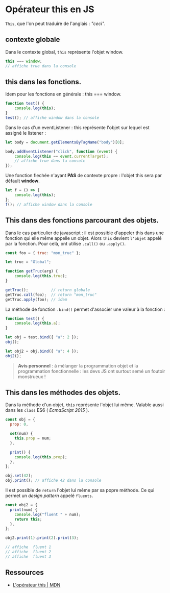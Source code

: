# Opérateur this en JS

`This`, que l'on peut traduire de l'anglais : *"ceci"*.

## contexte globale

Dans le contexte global, `this` représente l'objet window.

```js
this === window;
// affiche true dans la console
```

## **this** dans les fonctions.

Idem pour les fonctions en générale : this === window.

```js
function test() {
    console.log(this);
}
test(); // affiche window dans la console
```

Dans le cas d'un eventListener : this représente l'objet sur lequel est assigné le listener :

```js
let body = document.getElementsByTagName("body")[0];

body.addEventListener("click", function (event) {
    console.log(this == event.currentTarget);
    // affiche true dans la console
});
```

Une fonction flechée n'ayant **PAS** de contexte propre : l'objet this sera par défault **window**.

```js
let f = () => {
    console.log(this);
};
f(); // affiche window dans la console
```

## **This** dans des fonctions parcourant des objets.

Dans le cas particulier de javascript : il est possible d'appeler this dans une fonction qui elle même appelle un objet. Alors `this` devient `l'objet` appelé par la fonction. Pour celà, ont utilise `.call()` ou `.apply()`.

```js
const foo = { truc: "mon_truc" };

let truc = "Global";

function getTruc(arg) {
    console.log(this.truc);
}

getTruc();          // return globale
getTruc.call(foo);  // return "mon_truc"
getTruc.apply(foo); // idem
```

La méthode de fonction `.bind()` permet d'associer une valeur à la fonction :

```js
function test() {
    console.log(this.a);
}

let obj = test.bind({ "a": 2 });
obj();

let obj2 = obj.bind({ "a": 4 });
obj2();
```


> **Avis personnel** : à mélanger la programmation objet et la programmation fonctionnelle : les devs JS ont surtout semé un foutoir monstrueux !

## **This** dans les méthodes des objets.

Dans la méthode d'un objet, `this` représente l'objet lui même.
Valable aussi dans les `class` ES6 ( _EcmaScript 2015_ ).

```js
const obj = {
  prop: 0,

  set(num) {
    this.prop = num;
  },

  print() {
    console.log(this.prop);
  },
};

obj.set(42);
obj.print(); // affiche 42 dans la console
```

Il est possible de `return` l'objet lui même par sa popre méthode. Ce qui permet un _design pattern_ appelé `fluents`.

```js
const obj2 = {
  print(num) {
    console.log("fluent " + num);
    return this;
  },
};

obj2.print(1).print(2).print(3);

// affiche  fluent 1
// affiche  fluent 2
// affiche  fluent 3
```

## Ressources

* [L'opérateur this | MDN](https://developer.mozilla.org/fr/docs/Web/JavaScript/Reference/Operators/this)